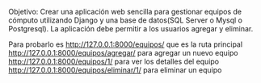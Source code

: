 Objetivo: Crear una aplicación web sencilla para gestionar equipos de cómputo utilizando
Django y una base de datos(SQL Server o Mysql o Postgresql). La aplicación debe permitir a los
usuarios agregar y eliminar.

Para probarlo es 
http://127.0.0.1:8000/equipos/ que es la ruta principal
http://127.0.0.1:8000/equipos/agregar/ para agregar un nuevo equipo
http://127.0.0.1:8000/equipos/1/ para ver los detalles del equipo
http://127.0.0.1:8000/equipos/eliminar/1/ para eliminar un equipo 
